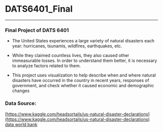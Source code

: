 # DATS6401_Final

---

### Final Project of DATS 6401


* The United States experiences a large variety of natural disasters each year: hurricanes, tsunamis, wildfires, earthquakes, etc.

* While they claimed countless lives, they also caused other immeasurable losses. In order to understand them better, it is necessary to analyze factors related to them.

* This project uses visualization to help describe when and where natural disasters have occurred in the country in recent years, responses of government, and check whether it caused economic and demographic changes


### Data Source:

[https://www.kaggle.com/headsortails/us-natural-disaster-declarations](https://www.kaggle.com/headsortails/us-natural-disaster-declarations)
[data world bank](https://data.worldbank.org/)
